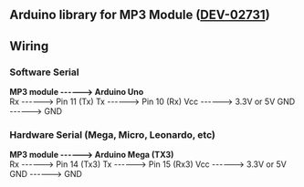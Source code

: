 ## Arduino library for MP3 Module ([DEV-02731](http://www.sgbotic.com/index.php?dispatch=products.view&product_id=2731))

## Wiring 
### Software Serial 
   **MP3 module   ------> Arduino Uno**   
         Rx       ------> Pin 11 (Tx)
         Tx       ------> Pin 10 (Rx)
         Vcc      ------> 3.3V or 5V
         GND      ------> GND

### **Hardware Serial (Mega, Micro, Leonardo, etc)**  
   **MP3 module   ------> Arduino Mega (TX3)**  
         Rx       ------> Pin 14 (Tx3)
         Tx       ------> Pin 15 (Rx3)
         Vcc      ------> 3.3V or 5V
         GND      ------> GND
 



